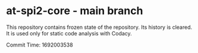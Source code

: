 # at-spi2-core - main branch

This repository contains frozen state of the repository.
Its history is cleared. It is used only for static code
analysis with Codacy.

Commit Time: 1692003538